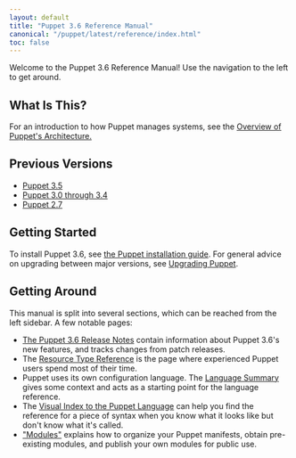 ```yaml
---
layout: default
title: "Puppet 3.6 Reference Manual"
canonical: "/puppet/latest/reference/index.html"
toc: false
---
```



Welcome to the Puppet 3.6 Reference Manual! Use the navigation to the left to get around.

## What Is This?

For an introduction to how Puppet manages systems, see the [Overview of Puppet's Architecture.](./architecture.html)

## Previous Versions

- [Puppet 3.5](/puppet/3.5/reference)
- [Puppet 3.0 through 3.4](/puppet/3/reference)
- [Puppet 2.7](/puppet/2.7/reference)

## Getting Started

To install Puppet 3.6, see [the Puppet installation guide](/guides/install_puppet/pre_install.html). For general advice on upgrading between major versions, see [Upgrading Puppet](/guides/install_puppet/upgrading.html).

## Getting Around

This manual is split into several sections, which can be reached from the left sidebar. A few notable pages:

* [The Puppet 3.6 Release Notes](./release_notes.html) contain information about Puppet 3.6's new features, and tracks changes from patch releases.
* The [Resource Type Reference](/references/3.7.latest/type.html) is the page where experienced Puppet users spend most of their time.
* Puppet uses its own configuration language. The [Language Summary](./lang_summary.html) gives some context and acts as a starting point for the language reference.
* The [Visual Index to the Puppet Language](./lang_visual_index.html) can help you find the reference for a piece of syntax when you know what it looks like but don't know what it's called.
* ["Modules"](./modules_fundamentals.html) explains how to organize your Puppet manifests, obtain pre-existing modules, and publish your own modules for public use.

